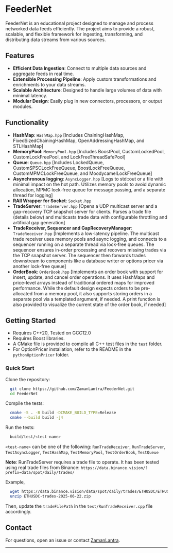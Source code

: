 # FeederNet

FeederNet is an educational project designed to manage and process networked data feeds efficiently.
The project aims to provide a robust, scalable, and flexible framework for ingesting, transforming, and distributing data streams from various sources.

## Features

- **Efficient Data Ingestion**: Connect to multiple data sources and aggregate feeds in real time.
- **Extensible Processing Pipeline**: Apply custom transformations and enrichments to your data streams.
- **Scalable Architecture**: Designed to handle large volumes of data with minimal latency.
- **Modular Design**: Easily plug in new connectors, processors, or output modules.

## Functionality

- **HashMap**: `HashMap.hpp` [Includes ChainingHashMap, FixedSizedChainingHashMap, OpenAddressingHashMap, and STLHashMap]
- **MemoryPool**: `MemoryPool.hpp` [Includes BoostPool, CustomLockedPool, CustomLockFreePool, and LockFreeThreadSafePool]
- **Queue**: `Queue.hpp` [Includes LockedQueue, CustomSPSCLockFreeQueue, BoostLockFreeQueue, CustomMPMCLockFreeQueue, and MoodycamelLockFreeQueue]
- **Asynchronous logging**: `AsyncLogger.hpp` [Logs to std::out or a file with minimal impact on the hot path. Utilizes memory pools to avoid dynamic allocation, MPMC lock-free queue for message passing, and a separate thread for logging]
- **RAII Wrapper for Socket**: `Socket.hpp`
- **TradeServer**: `TradeServer.hpp` [Opens a UDP multicast server and a gap-recovery TCP snapshot server for clients. Parses a trade file (details below) and multicasts trade data with configurable throttling and artificial gap generation]
- **TradeReceiver, Sequencer and GapRecoveryManager**: `TradeReceiver.hpp` [Implements a low-latency pipeline. The multicast trade receiver uses memory pools and async logging, and connects to a sequencer running on a separate thread via lock-free queues. The sequencer ensures in-order processing and recovers missing trades via the TCP snapshot server. The sequencer then forwards trades downstream to components like a database writer or options pricer via another lock-free queue]
- **OrderBook**: `OrderBook.hpp` [Implements an order book with support for insert, update, and cancel order operations. It uses HashMaps and price-level arrays instead of traditional ordered maps for improved performance. While the default design expects orders to be pre-allocated from a memory pool, it also supports storing orders in a separate pool via a templated argument, if needed. A print function is also provided to visualize the current state of the order book, if needed]

## Getting Started

- Requires C++20, Tested on GCC12.0
- Requires Boost libraries.
- A CMake file is provided to compile all C++ test files in the `test` folder.
- For OptionPricer installation, refer to the README in the `pythonOptionPricer` folder.

### Quick Start

Clone the repository:
```bash
  git clone https://github.com/ZamanLantra/FeederNet.git
  cd FeederNet
```

Compile the tests:
```bash
  cmake -S . -B build -DCMAKE_BUILD_TYPE=Release
  cmake --build build -j4
```

Run the tests: 
```bash
  build/test/<test-name>
```
`<test-name>` can be one of the following: `RunTradeReceiver`, `RunTradeServer`, `TestAsyncLogger`, `TestHashMap`, `TestMemoryPool`, `TestOrderBook`, `TestQueue`

**Note**: RunTradeServer requires a trade file to operate. It has been tested using real trade files from Binance: `https://data.binance.vision/?prefix=data/spot/daily/trades/`

Example,
```bash
  wget https://data.binance.vision/data/spot/daily/trades/ETHUSDC/ETHUSDC-trades-2025-06-22.zip
  unzip ETHUSDC-trades-2025-06-22.zip
```
Then, update the `tradeFilePath` in the `test/RunTradeReceiver.cpp` file accordingly.

## Contact

For questions, open an issue or contact [ZamanLantra](https://github.com/ZamanLantra).

---
